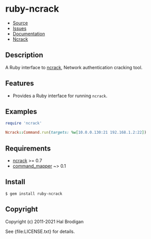 # ruby-ncrack

* [Source](http://github.com/postmodern/ruby-ncrack)
* [Issues](http://github.com/postmodern/ruby-ncrack/issues)
* [Documentation](http://rubydoc.info/gems/ruby-ncrack/frames)
* [Ncrack][ncrack]

## Description

A Ruby interface to [ncrack], Network authentication cracking tool.

## Features

* Provides a Ruby interface for running `ncrack`.

## Examples

```ruby
require 'ncrack'

Ncrack::Command.run(targets: %w[10.0.0.130:21 192.168.1.2:22])
```

## Requirements

* [ncrack] >= 0.7
* [command_mapper](http://github.com/postmodern/command_mapper.rb#readme) ~> 0.1

## Install

    $ gem install ruby-ncrack

## Copyright

Copyright (c) 2011-2021 Hal Brodigan

See {file:LICENSE.txt} for details.

[ncrack]: https://nmap.org/ncrack/
